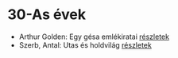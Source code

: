 # 30-As évek

- Arthur Golden: Egy gésa emlékiratai [részletek](_details/%7Bopf.creator%7D.md#id_280)
- Szerb, Antal: Utas és holdvilág [részletek](_details/%7Bopf.creator%7D.md#id_387)
